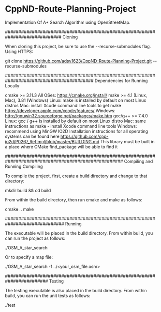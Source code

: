 # CppND-Route-Planning-Project

Implementation Of A* Search Algorithm using OpenStreetMap.

############################################################################# Cloning

When cloning this project, be sure to use the --recurse-submodules flag. Using HTTPS:

git clone https://github.com/adsv1623/CppND-Route-Planning-Project.git --recurse-submodules

######################################################################################### Dependencies for Running Locally


cmake >= 3.11.3
    All OSes:   https://cmake.org/install/
make >= 4.1 (Linux, Mac), 3.81 (Windows)
    Linux: make is installed by default on most Linux distros
    Mac: install Xcode command line tools to get make  https://developer.apple.com/xcode/features/
    Windows: http://gnuwin32.sourceforge.net/packages/make.htm
gcc/g++ >= 7.4.0
    Linux: gcc / g++ is installed by default on most Linux distro
    Mac: same instructions as make - install Xcode command line tools
    Windows: recommend using MinGW
IO2D
    Installation instructions for all operating systems can be found here  https://github.com/cpp-io2d/P0267_RefImpl/blob/master/BUILDING.md
    This library must be built in a place where CMake find_package will be able to find it

#################################################################################################### Compiling and Running Compiling

To compile the project, first, create a build directory and change to that directory:

mkdir build && cd build

From within the build directory, then run cmake and make as follows:

cmake .. make

############################################################################## Running

The executable will be placed in the build directory. From within build, you can run the project as follows:

./OSM_A_star_search

Or to specify a map file:

./OSM_A_star_search -f ../<your_osm_file.osm>

######################################################################## Testing

The testing executable is also placed in the build directory. From within build, you can run the unit tests as follows:

./test
